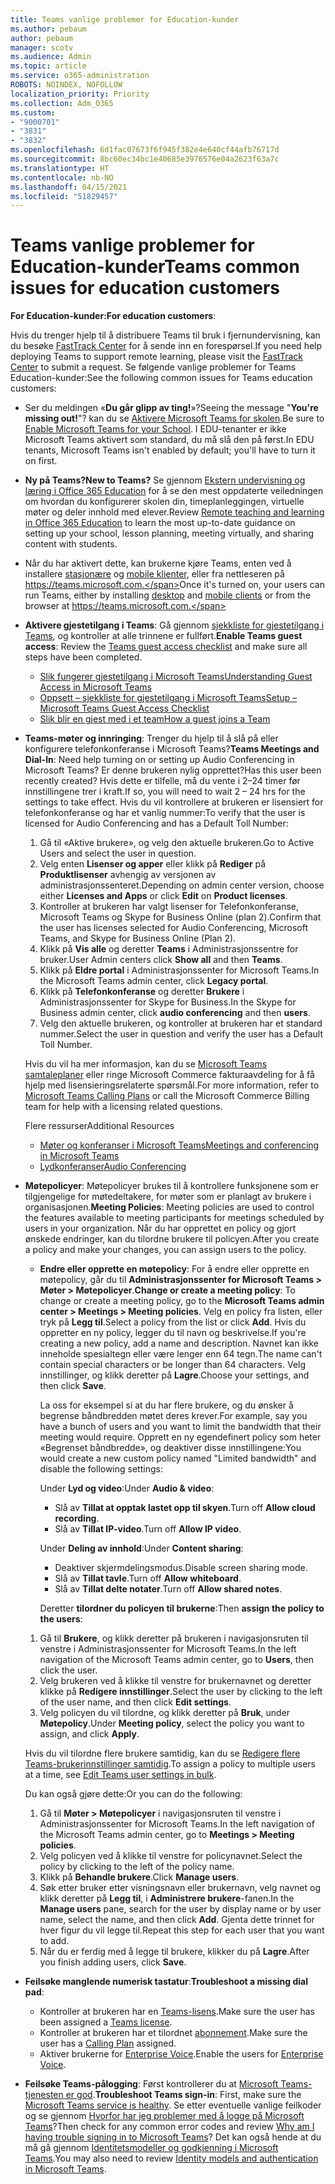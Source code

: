 ```yaml
---
title: Teams vanlige problemer for Education-kunder
ms.author: pebaum
author: pebaum
manager: scotv
ms.audience: Admin
ms.topic: article
ms.service: o365-administration
ROBOTS: NOINDEX, NOFOLLOW
localization_priority: Priority
ms.collection: Adm_O365
ms.custom:
- "9000701"
- "3831"
- "3832"
ms.openlocfilehash: 6d1fac07673f6f945f382e4e640cf44afb76717d
ms.sourcegitcommit: 8bc60ec34bc1e40685e3976576e04a2623f63a7c
ms.translationtype: HT
ms.contentlocale: nb-NO
ms.lasthandoff: 04/15/2021
ms.locfileid: "51829457"
---
```

# <a name="teams-common-issues-for-education-customers"></a><span data-ttu-id="21336-102">Teams vanlige problemer for Education-kunder</span><span class="sxs-lookup"><span data-stu-id="21336-102">Teams common issues for education customers</span></span>

<span data-ttu-id="21336-103">**For Education-kunder:**</span><span class="sxs-lookup"><span data-stu-id="21336-103">**For education customers**:</span></span>

<span data-ttu-id="21336-104">Hvis du trenger hjelp til å distribuere Teams til bruk i fjernundervisning, kan du besøke [FastTrack Center](https://www.microsoft.com/fasttrack) for å sende inn en forespørsel.</span><span class="sxs-lookup"><span data-stu-id="21336-104">If you need help deploying Teams to support remote learning, please visit the [FastTrack Center](https://www.microsoft.com/fasttrack) to submit a request.</span></span> <span data-ttu-id="21336-105">Se følgende vanlige problemer for Teams Education-kunder:</span><span class="sxs-lookup"><span data-stu-id="21336-105">See the following common issues for Teams education customers:</span></span>

- <span data-ttu-id="21336-106">Ser du meldingen «**Du går glipp av ting!**»?</span><span class="sxs-lookup"><span data-stu-id="21336-106">Seeing the message "**You're missing out!**"?</span></span> <span data-ttu-id="21336-107">kan du se [Aktivere Microsoft Teams for skolen](https://docs.microsoft.com/microsoft-365/education/intune-edu-trial/enable-microsoft-teams).</span><span class="sxs-lookup"><span data-stu-id="21336-107">Be sure to [Enable Microsoft Teams for your School](https://docs.microsoft.com/microsoft-365/education/intune-edu-trial/enable-microsoft-teams).</span></span> <span data-ttu-id="21336-108">I EDU-tenanter er ikke Microsoft Teams aktivert som standard, du må slå den på først.</span><span class="sxs-lookup"><span data-stu-id="21336-108">In EDU tenants, Microsoft Teams isn't enabled by default; you'll have to turn it on first.</span></span>

- <span data-ttu-id="21336-109">**Ny på Teams?**</span><span class="sxs-lookup"><span data-stu-id="21336-109">**New to Teams?**</span></span> <span data-ttu-id="21336-110">Se gjennom [Ekstern undervisning og læring i Office 365 Education](https://support.office.com/article/remote-teaching-and-learning-in-office-365-education-f651ccae-7b65-478b-8366-51bb884025c4) for å se den mest oppdaterte veiledningen om hvordan du konfigurerer skolen din, timeplanleggingen, virtuelle møter og deler innhold med elever.</span><span class="sxs-lookup"><span data-stu-id="21336-110">Review [Remote teaching and learning in Office 365 Education](https://support.office.com/article/remote-teaching-and-learning-in-office-365-education-f651ccae-7b65-478b-8366-51bb884025c4) to learn the most up-to-date guidance on setting up your school, lesson planning, meeting virtually, and sharing content with students.</span></span>

- <span data-ttu-id="21336-111">Når du har aktivert dette, kan brukerne kjøre Teams, enten ved å installere [stasjonære](https://docs.microsoft.com/MicrosoftTeams/get-clients#desktop-client) og [mobile klienter](https://docs.microsoft.com/MicrosoftTeams/get-clients#mobile-clients), eller fra nettleseren på https://teams.microsoft.com.</span><span class="sxs-lookup"><span data-stu-id="21336-111">Once it's turned on, your users can run Teams, either by installing [desktop](https://docs.microsoft.com/MicrosoftTeams/get-clients#desktop-client) and [mobile clients](https://docs.microsoft.com/MicrosoftTeams/get-clients#mobile-clients) or from the browser at https://teams.microsoft.com.</span></span>

- <span data-ttu-id="21336-112">**Aktivere gjestetilgang i Teams**: Gå gjennom [sjekkliste for gjestetilgang i Teams](https://docs.microsoft.com/microsoftteams/guest-access-checklist), og kontroller at alle trinnene er fullført.</span><span class="sxs-lookup"><span data-stu-id="21336-112">**Enable Teams guest access**: Review the [Teams guest access checklist](https://docs.microsoft.com/microsoftteams/guest-access-checklist) and make sure all steps have been completed.</span></span>
    - [<span data-ttu-id="21336-113">Slik fungerer gjestetilgang i Microsoft Teams</span><span class="sxs-lookup"><span data-stu-id="21336-113">Understanding Guest Access in Microsoft Teams</span></span>](https://docs.microsoft.com/microsoftteams/guest-access)
    - [<span data-ttu-id="21336-114">Oppsett – sjekkliste for gjestetilgang i Microsoft Teams</span><span class="sxs-lookup"><span data-stu-id="21336-114">Setup – Microsoft Teams Guest Access Checklist</span></span>](https://docs.microsoft.com/microsoftteams/guest-access-checklist)
    - [<span data-ttu-id="21336-115">Slik blir en gjest med i et team</span><span class="sxs-lookup"><span data-stu-id="21336-115">How a guest joins a Team</span></span>](https://docs.microsoft.com/microsoftteams/guest-joins)

- <span data-ttu-id="21336-116">**Teams-møter og innringing**: Trenger du hjelp til å slå på eller konfigurere telefonkonferanse i Microsoft Teams?</span><span class="sxs-lookup"><span data-stu-id="21336-116">**Teams Meetings and Dial-In**: Need help turning on or setting up Audio Conferencing in Microsoft Teams?</span></span> <span data-ttu-id="21336-117">Er denne brukeren nylig opprettet?</span><span class="sxs-lookup"><span data-stu-id="21336-117">Has this user been recently created?</span></span> <span data-ttu-id="21336-118">Hvis dette er tilfelle, må du vente i 2–24 timer før innstillingene trer i kraft.</span><span class="sxs-lookup"><span data-stu-id="21336-118">If so, you will need to wait 2 – 24 hrs for the settings to take effect.</span></span> <span data-ttu-id="21336-119">Hvis du vil kontrollere at brukeren er lisensiert for telefonkonferanse og har et vanlig nummer:</span><span class="sxs-lookup"><span data-stu-id="21336-119">To verify that the user is licensed for Audio Conferencing and has a Default Toll Number:</span></span>
    1. <span data-ttu-id="21336-120">Gå til «Aktive brukere», og velg den aktuelle brukeren.</span><span class="sxs-lookup"><span data-stu-id="21336-120">Go to Active Users and select the user in question.</span></span>
    2. <span data-ttu-id="21336-121">Velg enten **Lisenser og apper** eller klikk på **Rediger** på **Produktlisenser** avhengig av versjonen av administrasjonssenteret.</span><span class="sxs-lookup"><span data-stu-id="21336-121">Depending on admin center version, choose either **Licenses and Apps** or click **Edit** on **Product licenses**.</span></span>
    3. <span data-ttu-id="21336-122">Kontroller at brukeren har valgt lisenser for Telefonkonferanse, Microsoft Teams og Skype for Business Online (plan 2).</span><span class="sxs-lookup"><span data-stu-id="21336-122">Confirm that the user has licenses selected for Audio Conferencing, Microsoft Teams, and Skype for Business Online (Plan 2).</span></span>
    4. <span data-ttu-id="21336-123">Klikk på **Vis alle** og deretter **Teams** i Administrasjonssentre for bruker.</span><span class="sxs-lookup"><span data-stu-id="21336-123">User Admin centers click **Show all** and then **Teams**.</span></span>
    5. <span data-ttu-id="21336-124">Klikk på **Eldre portal** i Administrasjonssenter for Microsoft Teams.</span><span class="sxs-lookup"><span data-stu-id="21336-124">In the Microsoft Teams admin center, click **Legacy portal**.</span></span>
    6. <span data-ttu-id="21336-125">Klikk på **Telefonkonferanse** og deretter **Brukere** i Administrasjonssenter for Skype for Business.</span><span class="sxs-lookup"><span data-stu-id="21336-125">In the Skype for Business admin center, click **audio conferencing** and then **users**.</span></span>
    7. <span data-ttu-id="21336-126">Velg den aktuelle brukeren, og kontroller at brukeren har et standard nummer.</span><span class="sxs-lookup"><span data-stu-id="21336-126">Select the user in question and verify the user has a Default Toll Number.</span></span>

    <span data-ttu-id="21336-127">Hvis du vil ha mer informasjon, kan du se [Microsoft Teams samtaleplaner](https://docs.microsoft.com/microsoftteams/calling-plans-for-office-365) eller ringe Microsoft Commerce fakturaavdeling for å få hjelp med lisensieringsrelaterte spørsmål.</span><span class="sxs-lookup"><span data-stu-id="21336-127">For more information, refer to [Microsoft Teams Calling Plans](https://docs.microsoft.com/microsoftteams/calling-plans-for-office-365) or call the Microsoft Commerce Billing team for help with a licensing related questions.</span></span>

    <span data-ttu-id="21336-128">Flere ressurser</span><span class="sxs-lookup"><span data-stu-id="21336-128">Additional Resources</span></span>

    - [<span data-ttu-id="21336-129">Møter og konferanser i Microsoft Teams</span><span class="sxs-lookup"><span data-stu-id="21336-129">Meetings and conferencing in Microsoft Teams</span></span>](https://docs.microsoft.com/microsoftteams/deploy-meetings-microsoft-teams-landing-page)
    - [<span data-ttu-id="21336-130">Lydkonferanser</span><span class="sxs-lookup"><span data-stu-id="21336-130">Audio Conferencing</span></span>](https://docs.microsoft.com/microsoftteams/audio-conferencing-in-office-365)

- <span data-ttu-id="21336-131">**Møtepolicyer**: Møtepolicyer brukes til å kontrollere funksjonene som er tilgjengelige for møtedeltakere, for møter som er planlagt av brukere i organisasjonen.</span><span class="sxs-lookup"><span data-stu-id="21336-131">**Meeting Policies**: Meeting policies are used to control the features available to meeting participants for meetings scheduled by users in your organization.</span></span> <span data-ttu-id="21336-132">Når du har opprettet en policy og gjort ønskede endringer, kan du tilordne brukere til policyen.</span><span class="sxs-lookup"><span data-stu-id="21336-132">After you create a policy and make your changes, you can assign users to the policy.</span></span>

    - <span data-ttu-id="21336-133">**Endre eller opprette en møtepolicy**: For å endre eller opprette en møtepolicy, går du til **Administrasjonssenter for Microsoft Teams > Møter > Møtepolicyer**.</span><span class="sxs-lookup"><span data-stu-id="21336-133">**Change or create a meeting policy**: To change or create a meeting policy, go to the **Microsoft Teams admin center > Meetings > Meeting policies**.</span></span> <span data-ttu-id="21336-134">Velg en policy fra listen, eller tryk på **Legg til**.</span><span class="sxs-lookup"><span data-stu-id="21336-134">Select a policy from the list or click **Add**.</span></span> <span data-ttu-id="21336-135">Hvis du oppretter en ny policy, legger du til navn og beskrivelse.</span><span class="sxs-lookup"><span data-stu-id="21336-135">If you're creating a new policy, add a name and description.</span></span> <span data-ttu-id="21336-136">Navnet kan ikke inneholde spesialtegn eller være lenger enn 64 tegn.</span><span class="sxs-lookup"><span data-stu-id="21336-136">The name can't contain special characters or be longer than 64 characters.</span></span> <span data-ttu-id="21336-137">Velg innstillinger, og klikk deretter på **Lagre**.</span><span class="sxs-lookup"><span data-stu-id="21336-137">Choose your settings, and then click **Save**.</span></span> 
    
        <span data-ttu-id="21336-138">La oss for eksempel si at du har flere brukere, og du ønsker å begrense båndbredden møtet deres krever.</span><span class="sxs-lookup"><span data-stu-id="21336-138">For example, say you have a bunch of users and you want to limit the bandwidth that their meeting would require.</span></span> <span data-ttu-id="21336-139">Opprett en ny egendefinert policy som heter «Begrenset båndbredde», og deaktiver disse innstillingene:</span><span class="sxs-lookup"><span data-stu-id="21336-139">You would create a new custom policy named "Limited bandwidth" and disable the following settings:</span></span>

        <span data-ttu-id="21336-140">Under **Lyd og video**:</span><span class="sxs-lookup"><span data-stu-id="21336-140">Under **Audio & video**:</span></span>
        - <span data-ttu-id="21336-141">Slå av **Tillat at opptak lastet opp til skyen**.</span><span class="sxs-lookup"><span data-stu-id="21336-141">Turn off **Allow cloud recording**.</span></span>
        - <span data-ttu-id="21336-142">Slå av **Tillat IP-video**.</span><span class="sxs-lookup"><span data-stu-id="21336-142">Turn off **Allow IP video**.</span></span>

        <span data-ttu-id="21336-143">Under **Deling av innhold**:</span><span class="sxs-lookup"><span data-stu-id="21336-143">Under **Content sharing**:</span></span>

        - <span data-ttu-id="21336-144">Deaktiver skjermdelingsmodus.</span><span class="sxs-lookup"><span data-stu-id="21336-144">Disable screen sharing mode.</span></span>
        - <span data-ttu-id="21336-145">Slå av **Tillat tavle**.</span><span class="sxs-lookup"><span data-stu-id="21336-145">Turn off **Allow whiteboard**.</span></span>
        - <span data-ttu-id="21336-146">Slå av **Tillat delte notater**.</span><span class="sxs-lookup"><span data-stu-id="21336-146">Turn off **Allow shared notes**.</span></span>

        <span data-ttu-id="21336-147">Deretter **tilordner du policyen til brukerne**:</span><span class="sxs-lookup"><span data-stu-id="21336-147">Then **assign the policy to the users**:</span></span>

    1. <span data-ttu-id="21336-148">Gå til **Brukere**, og klikk deretter på brukeren i navigasjonsruten til venstre i Administrasjonssenter for Microsoft Teams.</span><span class="sxs-lookup"><span data-stu-id="21336-148">In the left navigation of the Microsoft Teams admin center, go to **Users**, then click the user.</span></span>
    2. <span data-ttu-id="21336-149">Velg brukeren ved å klikke til venstre for brukernavnet og deretter klikke på **Redigere innstillinger**.</span><span class="sxs-lookup"><span data-stu-id="21336-149">Select the user by clicking to the left of the user name, and then click **Edit settings**.</span></span>
    3. <span data-ttu-id="21336-150">Velg policyen du vil tilordne, og klikk deretter på **Bruk**, under **Møtepolicy**.</span><span class="sxs-lookup"><span data-stu-id="21336-150">Under **Meeting policy**, select the policy you want to assign, and click **Apply**.</span></span>

    <span data-ttu-id="21336-151">Hvis du vil tilordne flere brukere samtidig, kan du se [Redigere flere Teams-brukerinnstillinger samtidig](https://docs.microsoft.com/microsoftteams/edit-user-settings-in-bulk).</span><span class="sxs-lookup"><span data-stu-id="21336-151">To assign a policy to multiple users at a time, see [Edit Teams user settings in bulk](https://docs.microsoft.com/microsoftteams/edit-user-settings-in-bulk).</span></span>

    <span data-ttu-id="21336-152">Du kan også gjøre dette:</span><span class="sxs-lookup"><span data-stu-id="21336-152">Or you can do the following:</span></span>
    1. <span data-ttu-id="21336-153">Gå til **Møter > Møtepolicyer** i navigasjonsruten til venstre i Administrasjonssenter for Microsoft Teams.</span><span class="sxs-lookup"><span data-stu-id="21336-153">In the left navigation of the Microsoft Teams admin center, go to **Meetings > Meeting policies**.</span></span>
    2. <span data-ttu-id="21336-154">Velg policyen ved å klikke til venstre for policynavnet.</span><span class="sxs-lookup"><span data-stu-id="21336-154">Select the policy by clicking to the left of the policy name.</span></span>
    3. <span data-ttu-id="21336-155">Klikk på **Behandle brukere**.</span><span class="sxs-lookup"><span data-stu-id="21336-155">Click **Manage users**.</span></span>
    4. <span data-ttu-id="21336-156">Søk etter bruker etter visningsnavn eller brukernavn, velg navnet og klikk deretter på **Legg til**, i **Administrere brukere**-fanen.</span><span class="sxs-lookup"><span data-stu-id="21336-156">In the **Manage users** pane, search for the user by display name or by user name, select the name, and then click **Add**.</span></span> <span data-ttu-id="21336-157">Gjenta dette trinnet for hver figur du vil legge til.</span><span class="sxs-lookup"><span data-stu-id="21336-157">Repeat this step for each user that you want to add.</span></span>
    5. <span data-ttu-id="21336-158">Når du er ferdig med å legge til brukere, klikker du på **Lagre**.</span><span class="sxs-lookup"><span data-stu-id="21336-158">After you finish adding users, click **Save**.</span></span>

- <span data-ttu-id="21336-159">**Feilsøke manglende numerisk tastatur**:</span><span class="sxs-lookup"><span data-stu-id="21336-159">**Troubleshoot a missing dial pad**:</span></span>
    - <span data-ttu-id="21336-160">Kontroller at brukeren har en [Teams-lisens](https://docs.microsoft.com/MicrosoftTeams/assign-teams-licenses).</span><span class="sxs-lookup"><span data-stu-id="21336-160">Make sure the user has been assigned a [Teams license](https://docs.microsoft.com/MicrosoftTeams/assign-teams-licenses).</span></span>
    - <span data-ttu-id="21336-161">Kontroller at brukeren har et tilordnet [abonnement](https://docs.microsoft.com/MicrosoftTeams/calling-plan-landing-page).</span><span class="sxs-lookup"><span data-stu-id="21336-161">Make sure the user has a [Calling Plan](https://docs.microsoft.com/MicrosoftTeams/calling-plan-landing-page) assigned.</span></span>
    - <span data-ttu-id="21336-162">Aktiver brukerne for [Enterprise Voice](https://docs.microsoft.com/skypeforbusiness/skype-for-business-hybrid-solutions/plan-your-phone-system-cloud-pbx-solution/enable-users-for-enterprise-voice-online-and-phone-system-voicemail#to-enable-your-users-for-phone-system-in-office-365-voice-and-voicemail).</span><span class="sxs-lookup"><span data-stu-id="21336-162">Enable the users for [Enterprise Voice](https://docs.microsoft.com/skypeforbusiness/skype-for-business-hybrid-solutions/plan-your-phone-system-cloud-pbx-solution/enable-users-for-enterprise-voice-online-and-phone-system-voicemail#to-enable-your-users-for-phone-system-in-office-365-voice-and-voicemail).</span></span>

- <span data-ttu-id="21336-163">**Feilsøke Teams-pålogging**: Først kontrollerer du at [Microsoft Teams-tjenesten er god](https://admin.microsoft.com/Adminportal/Home?source=applauncher#/servicehealth).</span><span class="sxs-lookup"><span data-stu-id="21336-163">**Troubleshoot Teams sign-in**: First, make sure the [Microsoft Teams service is healthy](https://admin.microsoft.com/Adminportal/Home?source=applauncher#/servicehealth).</span></span> <span data-ttu-id="21336-164">Se etter eventuelle vanlige feilkoder og se gjennom [Hvorfor har jeg problemer med å logge på Microsoft Teams](https://support.office.com/article/a02f683b-61a3-4008-9447-ee60c5593b0f)?</span><span class="sxs-lookup"><span data-stu-id="21336-164">Then check for any common error codes and review [Why am I having trouble signing in to Microsoft Teams](https://support.office.com/article/a02f683b-61a3-4008-9447-ee60c5593b0f)?</span></span> <span data-ttu-id="21336-165">Det kan også hende at du må gå gjennom [Identitetsmodeller og godkjenning i Microsoft Teams](https://docs.microsoft.com/MicrosoftTeams/identify-models-authentication).</span><span class="sxs-lookup"><span data-stu-id="21336-165">You may also need to review [Identity models and authentication in Microsoft Teams](https://docs.microsoft.com/MicrosoftTeams/identify-models-authentication).</span></span>
